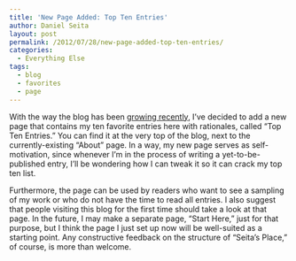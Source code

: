 ```yaml
---
title: 'New Page Added: Top Ten Entries'
author: Daniel Seita
layout: post
permalink: /2012/07/28/new-page-added-top-ten-entries/
categories:
  - Everything Else
tags:
  - blog
  - favorites
  - page
---
```

With the way the blog has been [growing recently][1], I&#8217;ve decided to add a new page that contains my ten favorite entries here with rationales, called &#8220;Top Ten Entries.&#8221; You can find it at the very top of the blog, next to the currently-existing &#8220;About&#8221; page. In a way, my new page serves as self-motivation, since whenever I&#8217;m in the process of writing a yet-to-be-published entry, I&#8217;ll be wondering how I can tweak it so it can crack my top ten list.

Furthermore, the page can be used by readers who want to see a sampling of my work or who do not have the time to read all entries. I also suggest that people visiting this blog for the first time should take a look at that page. In the future, I may make a separate page, &#8220;Start Here,&#8221; just for that purpose, but I think the page I just set up now will be well-suited as a starting point. Any constructive feedback on the structure of &#8220;Seita&#8217;s Place,&#8221; of course, is more than welcome.

 [1]: http://seitad.wordpress.com/2012/07/02/blog-productivity/